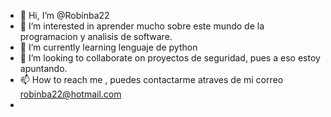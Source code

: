 - 👋 Hi, I’m @Robinba22
- 👀 I’m interested in aprender mucho sobre este mundo de la programacion y analisis de software.
- 🌱 I’m currently learning lenguaje de python
- 💞️ I’m looking to collaborate on proyectos de seguridad, pues a eso estoy apuntando. 
- 📫 How to reach me , puedes contactarme atraves de mi correo robinba22@hotmail.com
-
<!---
Robinba22/Robinba22 is a ✨ special ✨ repository because its `README.md` (this file) appears on your GitHub profile.
You can click the Preview link to take a look at your changes.
--->
